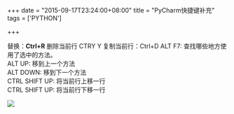 +++
date = "2015-09-17T23:24:00+08:00"
title = "PyCharm快捷键补充"
tags = ['PYTHON']

+++

替换：**Ctrl+R**
删除当前行 CTRY Y
复制当前行：Ctrl+D
ALT F7: 查找哪些地方使用了选中的方法。  
ALT UP:  移到上一个方法  
ALT DOWN: 移到下一个方法  
CTRL SHIFT UP: 将当前行上移一行  
CTRL SHIFT UP: 将当前行下移一行

![](~/快捷键.png)
